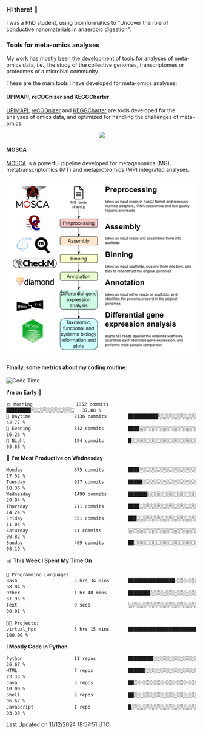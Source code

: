 ### Hi there! 👋

I was a PhD student, using bioinformatics to "Uncover the role of conductive nanomaterials in anaerobic digestion".

### Tools for meta-omics analyses

My work has mostly been the development of tools for analyses of meta-omics data, i.e., the study of the collective genomes, transcriptomes or proteomes of a microbial community.

These are the main tools I have developed for meta-omics analyses:

#### UPIMAPI, reCOGnizer and KEGGCharter

[UPIMAPI](https://github.com/iquasere/UPIMAPI), [reCOGnizer](https://github.com/iquasere/reCOGnizer) and [KEGGCharter](https://github.com/iquasere/KEGGCharter) are tools developed for the analyses of omics data, and optimized for handling the challenges of meta-omics.

<p align="center">
    <img src="assets/annotation_paper.png">
</p>

#### MOSCA

[MOSCA](https://github.com/iquasere/MOSCA) is a powerful pipeline developed for metagenomics (MG), metatranscriptomics (MT) and metaproteomics (MP) integrated analyses.

<p align="center">
    <img src="assets/mosca_workflow.png" align="center" width="700">
</p>


#### Finally, some metrics about my coding routine:

<!--START_SECTION:waka-->
![Code Time](http://img.shields.io/badge/Code%20Time-890%20hrs%203%20mins-blue)

**I'm an Early 🐤** 

```text
🌞 Morning                1852 commits        █████████░░░░░░░░░░░░░░░░   37.08 % 
🌆 Daytime                2136 commits        ███████████░░░░░░░░░░░░░░   42.77 % 
🌃 Evening                812 commits         ████░░░░░░░░░░░░░░░░░░░░░   16.26 % 
🌙 Night                  194 commits         █░░░░░░░░░░░░░░░░░░░░░░░░   03.88 % 
```
📅 **I'm Most Productive on Wednesday** 

```text
Monday                   875 commits         ████░░░░░░░░░░░░░░░░░░░░░   17.52 % 
Tuesday                  917 commits         █████░░░░░░░░░░░░░░░░░░░░   18.36 % 
Wednesday                1490 commits        ███████░░░░░░░░░░░░░░░░░░   29.84 % 
Thursday                 711 commits         ████░░░░░░░░░░░░░░░░░░░░░   14.24 % 
Friday                   551 commits         ███░░░░░░░░░░░░░░░░░░░░░░   11.03 % 
Saturday                 41 commits          ░░░░░░░░░░░░░░░░░░░░░░░░░   00.82 % 
Sunday                   409 commits         ██░░░░░░░░░░░░░░░░░░░░░░░   08.19 % 
```


📊 **This Week I Spent My Time On** 

```text
💬 Programming Languages: 
Bash                     3 hrs 34 mins       █████████████████░░░░░░░░   68.04 % 
Other                    1 hr 40 mins        ████████░░░░░░░░░░░░░░░░░   31.95 % 
Text                     0 secs              ░░░░░░░░░░░░░░░░░░░░░░░░░   00.01 % 

🐱‍💻 Projects: 
virtual_hpc              5 hrs 15 mins       █████████████████████████   100.00 % 
```

**I Mostly Code in Python** 

```text
Python                   11 repos            █████████░░░░░░░░░░░░░░░░   36.67 % 
HTML                     7 repos             ██████░░░░░░░░░░░░░░░░░░░   23.33 % 
Java                     3 repos             ██░░░░░░░░░░░░░░░░░░░░░░░   10.00 % 
Shell                    2 repos             ██░░░░░░░░░░░░░░░░░░░░░░░   06.67 % 
JavaScript               1 repo              █░░░░░░░░░░░░░░░░░░░░░░░░   03.33 % 
```




 Last Updated on 11/12/2024 18:57:51 UTC
<!--END_SECTION:waka-->
